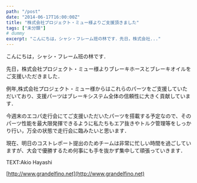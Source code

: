 ```yaml
---
path: "/post"
date: "2014-06-17T16:00:00Z"
title: "株式会社プロジェクト・ミュー様よりご支援頂きました"
tags: ["未分類"]
# dummy
excerpt: "こんにちは，シャシ・フレーム班の林です．先日，株式会社..."
---
```




[](17-1.jpg)

こんにちは，シャシ・フレーム班の林です．

先日，株式会社プロジェクト・ミュー様よりブレーキホースとブレーキオイルをご支援いただきました．

例年,株式会社プロジェクト・ミュー様からはこれらのパーツをご支援していただいており、支援パーツはブレーキシステム全体の信頼性に大きく貢献しています．

今週末のエコパ走行会にてご支援いただいたパーツを搭載する予定なので、そのパーツ性能を最大限発揮できるように私たちもエア抜きやトルク管理等をしっかり行い，万全の状態で走行会に臨みたいと思います．

現在、明日のコストレポート提出のためチームは非常に忙しい時間を過ごしていますが、大会で優勝するため何事にも手を抜かず集中して頑張っていきます．

TEXT:Akio Hayashi

[http://www.grandelfino.net](http://www.grandelfino.net)

